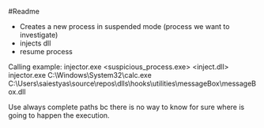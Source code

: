 #Readme
- Creates a new process in suspended mode (process we want to investigate)
- injects dll
- resume process

Calling example: 
  injector.exe <suspicious_process.exe> <inject.dll>
  injector.exe  C:\Windows\System32\calc.exe C:\Users\saiestyas\source\repos\dlls\hooks\utilities\messageBox\messageBox.dll

Use always complete paths bc there is no way to know for sure where is going to happen the execution.
